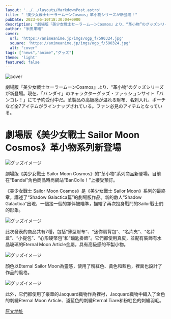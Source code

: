 ```yaml
---
layout: '../../layouts/MarkdownPost.astro'
title: "「美少女戦士セーラームーンCosmos」革小物シリーズが新登場！"
pubDate: 2023-06-10T18:30:04+0900
description: "劇場版『美少女戦士セーラームーンCosmos』より、“革小物”のグッズシリーズが新登場。現在、「バンダイ」のキャラクターグッズ・ファッションサイト「バンコレ！」にて予約受付中だ。"
author: "米田果織"
cover:
  url: 'https://animeanime.jp/imgs/ogp_f/590324.jpg'
  square: 'https://animeanime.jp/imgs/ogp_f/590324.jpg'
  alt: "cover"
tags: ["news","anime","グッズ"]
theme: 'light'
featured: false
---
```


![cover](https://animeanime.jp/imgs/ogp_f/590324.jpg)

劇場版『美少女戦士セーラームーンCosmos』より、“革小物”のグッズシリーズが新登場。現在、「バンダイ」のキャラクターグッズ・ファッションサイト「バンコレ！」にて予約受付中だ。革製品の高級感が溢れる財布、名刺入れ、ポーチなど全7アイテムがラインナップされている。ファン必見のアイテムとなっている。

# 劇場版《美少女戰士 Sailor Moon Cosmos》革小物系列新登場

![グッズイメージ](https://animeanime.jp/imgs/zoom/590325.jpg)

劇場版《美少女戰士 Sailor Moon Cosmos》的“革小物”系列商品新登場。目前在“Bandai”角色商品時尚網站“BanColle！”上接受預訂。

《美少女戰士 Sailor Moon Cosmos》是《美少女戰士 Sailor Moon》系列的最終章，講述了“Shadow Galactica篇”的劇場版作品。新的敵人“Shadow Galactica”出現，一個接一個的夥伴被瞄準，描繪了再次投身戰鬥的Sailor戰士們的形象。

![グッズイメージ](https://animeanime.jp/imgs/zoom/590329.jpg)

此次發表的商品共有7種，包括“薄型財布”、“迷你肩背包”、“名片夾”、“名片盒”、“小提包”、“心形硬幣包”和“鑰匙掛飾”。它們都使用真皮，並配有裝飾有水晶玻璃的Eternal Moon Article金屬，具有高級感的革製小物。

![グッズイメージ](https://animeanime.jp/imgs/zoom/590330.jpg)

顏色以Eternal Sailor Moon為靈感，使用了粉紅色、黃色和藍色，裡面也設計了作品的風格。

![グッズイメージ](https://animeanime.jp/imgs/zoom/590332.jpg)

此外，它們都使用了豪華的Jacquard織物作為裡衬，Jacquard織物中織入了金色的刺繡Eternal Moon Article、淺藍色的刺繡Eternal Tiare和粉紅色的刺繡羽毛。

  [原文地址](https://animeanime.jp/article/2023/06/10/77853.html)